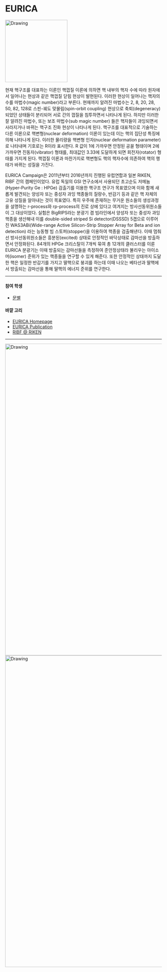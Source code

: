 # EURICA

<img src="https://ribf.riken.jp/EURICA/index.php?plugin=attach&refer=MenuBar&openfile=eurica_logo_xfig.png" alt="Drawing" style="width: 200px;"/>

현재 핵구조를 대표하는 이론인 핵껍질 이론에 의하면 핵 내부의 핵자 수에 따라 원자에서 일어나는 현상과 같은 핵껍질 닫힘 현상이 발현된다. 이러한 현상이 일어나는 핵자의 수를 마법수(magic number)라고 부른다. 현재까지 알려진 마법수는 2, 8, 20, 28, 50, 82, 128로 스핀-궤도 맞물림(spin-orbit coupling) 현상으로 축퇴(degeneracy)되었던 상태들이 분리되어 서로 간의 껍질을 침투하면서 나타나게 된다. 하지만 이러한 잘 알려진 마법수, 또는 보조 마법수(sub magic number) 들은 핵자들이 과잉되면서 사라지거나 바뀌는 핵구조 진화 현상이 나타나게 된다. 핵구조를 대표적으로 기술하는 다른 이론으로 핵변형(nuclear deformation) 이론이 있는데 이는 핵의 집단성 특징에 의해 나타나게 된다. 이러한 물리량을 핵변형 인자(nuclear deformation parameter)로 나타내며 기호로는 R이라 표시한다. R 값이 1에 가까우면 안정된 공꼴 형태이며 2에 가까우면 진동자(vibrator) 형태를, 최대값인 3.33에 도달하게 되면 회전자(rotator) 형태를 가지게 된다. 핵껍질 이론과 마찬가지로 핵변형도 핵의 핵자수에 의존하여 핵의 행태가 바뀌는 성질을 가진다.

EURICA Campaign은 2011년부터 2016년까지 진행된 유럽연합과 일본 RIKEN, RIBF 간의 캠페인이었다. 유럽 독일의 GSI 연구소에서 사용되던 초고순도 저메늄(Hyper-Purity Ge : HPGe) 검출기를 이용한 핵구조 연구가 목표였으며 이와 함께 새롭게 발견되는 양성자 또는 중성자 과잉 핵종들의 질량수, 반감기 등과 같은 핵 자체의 고유 성질을 알아내는 것이 목표였다. 특히 우주에 존재하는 무거운 원소들의 생성과정을 설명하는 r-process와 rp-process의 진로 상에 있다고 여겨지는 방사선동위원소들이 그 대상이었다. 실험은 BigRIPS라는 분광기 겸 빔라인에서 양성자 또는 중성자 과잉 핵종을 생산해내 이를 double-sided striped Si detector(DSSSD) 5겹으로 이루어진 WAS3ABi(Wide-range Active Silicon-Strip Stopper Array for Beta and ion detection) 라는 능동형 빔 스토퍼(stopper)을 이용하여 핵종을 검출해낸다. 이때 멈춰선 방사선동위원소들은 흥분된(excited) 상태로 안정적인 바닥상태로 감마선을 방출하면서 안정화된다. 84개의 HPGe 크리스탈이 7개씩 묶여 총 12개의 클러스터를 이룬 EURICA 분광기는 이때 방출되는 감마선들을 측정하여 준안정상태라 불리우는 아이소머(isomer) 준위가 있는 핵종들을 연구할 수 있게 해준다. 또한 안정적인 상태까지 도달한 핵은 일정한 반감기를 가지고 딸핵으로 붕괴를 하는데 이때 나오는 베타선과 딸핵에서 방출되는 감마선을 통해 딸핵의 에너지 준위를 연구한다.


---
#### 참여 학생
* [문별](students.md#문별)

#### 바깥 고리
* [EURICA Homepage](https://ribf.riken.jp/EURICA/index.php?FrontPage)
* [EURICA Publication](https://ribf.riken.jp/EURICA/index.php?Publications)
* [RIBF @ RIKEN](http://www.nishina.riken.jp/RIBF/)

---
<img src="https://3c1703fe8d.site.internapcdn.net/newman/gfx/news/hires/2013/experimentso.jpg" alt="Drawing" style="width: 1000px;"/>

<img src="http://ribf.riken.jp/~nishimu/images/EURICA-WS2016.png" alt="Drawing" style="width: 1000px;"/>
